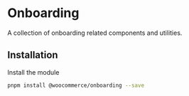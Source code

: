# Onboarding

A collection of onboarding related components and utilities.

## Installation

Install the module

```bash
pnpm install @woocommerce/onboarding --save
```
